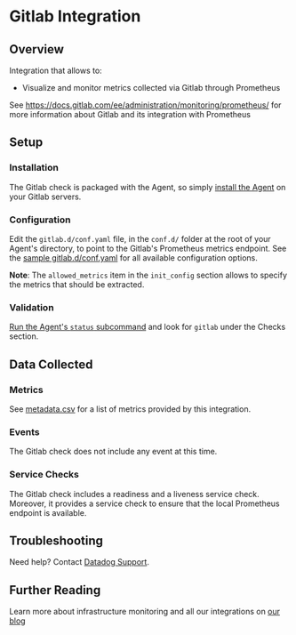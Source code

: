 # Gitlab Integration

## Overview

Integration that allows to:

* Visualize and monitor metrics collected via Gitlab through Prometheus

See https://docs.gitlab.com/ee/administration/monitoring/prometheus/ for
more information about Gitlab and its integration with Prometheus

## Setup
### Installation

The Gitlab check is packaged with the Agent, so simply [install the Agent][101] on your Gitlab servers.

### Configuration

Edit the `gitlab.d/conf.yaml` file, in the `conf.d/` folder at the root of your Agent's directory, to point to the Gitlab's Prometheus metrics endpoint.
See the [sample gitlab.d/conf.yaml][102] for all available configuration options.

**Note**: The `allowed_metrics` item in the `init_config` section allows to specify the metrics that should be extracted.

### Validation

[Run the Agent's `status` subcommand][103] and look for `gitlab` under the Checks section.

## Data Collected
### Metrics
See [metadata.csv][104] for a list of metrics provided by this integration.

### Events
The Gitlab check does not include any event at this time.

### Service Checks
The Gitlab check includes a readiness and a liveness service check.
Moreover, it provides a service check to ensure that the local Prometheus endpoint is available.

## Troubleshooting
Need help? Contact [Datadog Support][105].

## Further Reading
Learn more about infrastructure monitoring and all our integrations on [our blog][106]


[101]: https://app.datadoghq.com/account/settings#agent
[102]: https://github.com/DataDog/integrations-core/blob/master/gitlab/conf.yaml.example
[103]: https://docs.datadoghq.com/agent/faq/agent-commands/#agent-status-and-information
[104]: https://github.com/DataDog/integrations-core/blob/master/gitlab/metadata.csv
[105]: http://docs.datadoghq.com/help/
[106]: https://www.datadoghq.com/blog/
